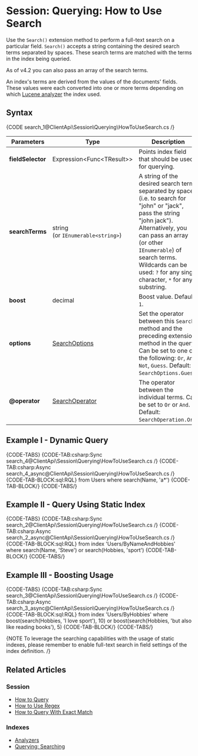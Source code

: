 # Session: Querying: How to Use Search

Use the `Search()` extension method to perform a full-text search on a particular field. `Search()` accepts a string containing 
the desired search terms separated by spaces. These search terms are matched with the terms in the index being queried.  

As of v4.2 you can also pass an array of the search terms.  

An index's terms are derived from the values of the documents' fields. These values were each converted into one or more terms 
depending on which [Lucene analyzer](../../../indexes/using-analyzers) the index used.  

## Syntax

{CODE search_1@ClientApi\Session\Querying\HowToUseSearch.cs /}

| Parameters | Type | Description |
| ------------- | ------------- | ----- |
| **fieldSelector** | Expression<Func&lt;TResult&gt;> | Points index field that should be used for querying. |
| **searchTerms** | string <br/>(or `IEnumerable<string>`) | A string of the desired search terms separated by spaces (i.e. to search for "john" or "jack", pass the string "john&nbsp;jack"). <br/>Alternatively, you can pass an array (or other `IEnumerable`) of search terms. <br/>Wildcards can be used: `?` for any single character, `*` for any substring. |
| **boost** | decimal | Boost value. Default: `1`. |
| **options** | [SearchOptions](../../../indexes/querying/searching#search-options) | Set the operator between this `Search` method and the preceding extension method in the query. Can be set to one of the following: `Or`, `And`, `Not`, `Guess`. Default: `SearchOptions.Guess`. |
| **@operator** | [SearchOperator](../../../indexes/querying/searching#search-operator) | The operator between the individual terms. Can be set to `Or` or `And`. Default: `SearchOperation.Or`. |

## Example I - Dynamic Query

{CODE-TABS}
{CODE-TAB:csharp:Sync search_4@ClientApi\Session\Querying\HowToUseSearch.cs /}
{CODE-TAB:csharp:Async search_4_async@ClientApi\Session\Querying\HowToUseSearch.cs /}
{CODE-TAB-BLOCK:sql:RQL}
from Users 
where search(Name, 'a*')
{CODE-TAB-BLOCK/}
{CODE-TABS/}

## Example II - Query Using Static Index

{CODE-TABS}
{CODE-TAB:csharp:Sync search_2@ClientApi\Session\Querying\HowToUseSearch.cs /}
{CODE-TAB:csharp:Async search_2_async@ClientApi\Session\Querying\HowToUseSearch.cs /}
{CODE-TAB-BLOCK:sql:RQL}
from index 'Users/ByNameAndHobbies' 
where search(Name, 'Steve') or search(Hobbies, 'sport')
{CODE-TAB-BLOCK/}
{CODE-TABS/}

## Example III - Boosting Usage

{CODE-TABS}
{CODE-TAB:csharp:Sync search_3@ClientApi\Session\Querying\HowToUseSearch.cs /}
{CODE-TAB:csharp:Async search_3_async@ClientApi\Session\Querying\HowToUseSearch.cs /}
{CODE-TAB-BLOCK:sql:RQL}
from index 'Users/ByHobbies' 
where boost(search(Hobbies, 'I love sport'), 10) or boost(search(Hobbies, 'but also like reading books'), 5)
{CODE-TAB-BLOCK/}
{CODE-TABS/}

{NOTE To leverage the searching capabilities with the usage of static indexes, please remember to enable full-text search in field settings of the index definition. /}

## Related Articles

### Session

- [How to Query](../../../client-api/session/querying/how-to-query)
- [How to Use Regex](../../../client-api/session/querying/how-to-use-regex)
- [How to Query With Exact Match](../../../client-api/session/querying/how-to-query-with-exact-match)

### Indexes

- [Analyzers](../../../indexes/using-analyzers)
- [Querying: Searching](../../../indexes/querying/searching)
